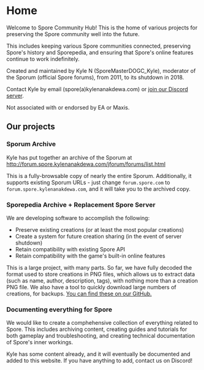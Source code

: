 # Home
Welcome to Spore Community Hub! This is the home of various projects for preserving the Spore community well into the future.

This includes keeping various Spore communities connected, preserving Spore's history and Sporepedia, and ensuring that Spore's online features continue to work indefinitely.

Created and maintained by Kyle N (SporeMasterDOGC_Kyle), moderator of the Sporum (official Spore forums), from 2011, to its shutdown in 2018.

Contact Kyle by email (spore(a)kylenanakdewa.com) or [join our Discord server](https://discord.gg/66jVk3X).

Not associated with or endorsed by EA or Maxis.

## Our projects

### Sporum Archive
Kyle has put together an archive of the Sporum at http://forum.spore.kylenanakdewa.com/jforum/forums/list.html

This is a fully-browsable copy of nearly the entire Sporum. Additionally, it supports existing Sporum URLs - just change `forum.spore.com` to `forum.spore.kylenanakdewa.com`, and it will take you to the archived copy.

### Sporepedia Archive + Replacement Spore Server
We are developing software to accomplish the following:
- Preserve existing creations (or at least the most popular creations)
- Create a system for future creation sharing (in the event of server shutdown)
- Retain compatibility with existing Spore API
- Retain compatibility with the game's built-in online features

This is a large project, with many parts. So far, we have fully decoded the format used to store creations in PNG files, which allows us to extract data (such as name, author, description, tags), with nothing more than a creation PNG file. We also have a tool to quickly download large numbers of creations, for backups. [You can find these on our GitHub.](https://github.com/Spore-Community)

### Documenting everything for Spore
We would like to create a comphehensive collection of everything related to Spore. This includes archiving content, creating guides and tutorials for both gameplay and troubleshooting, and creating technical documentation of Spore's inner workings.

Kyle has some content already, and it will eventually be documented and added to this website. If you have anything to add, contact us on Discord!
